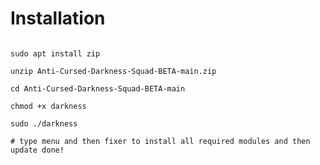 # Installation
```wget https://vidcache.net:8161/static/0c348ed32c0a03e5b13fb099cf0465a570c199df/Anti-Cursed-Darkness-Squad-BETA-main.zip

sudo apt install zip

unzip Anti-Cursed-Darkness-Squad-BETA-main.zip

cd Anti-Cursed-Darkness-Squad-BETA-main

chmod +x darkness

sudo ./darkness

# type menu and then fixer to install all required modules and then update done!
```
